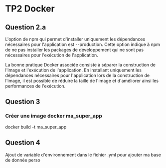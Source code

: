 # TP2 Docker

## Question 2.a

L'option de npm qui permet d'installer uniquement les dépendances nécessaires pour
l'application est --production. Cette option indique à npm de ne pas installer les
packages de développement qui ne sont pas nécessaires pour l'exécution de l'application.

La bonne pratique Docker associée consiste à séparer la construction de l'image et l'exécution
de l'application. En installant uniquement les dépendances nécessaires pour l'application lors
de la construction de l'image, il est possible de réduire la taille de l'image et d'améliorer
ainsi les performances de l'exécution.

## Question 3

### Créer une image docker ma_super_app

docker build -t ma_super_app

## Question 4

Ajout de variable d'environnement dans le fichier .yml pour ajouter ma base de donnée perso